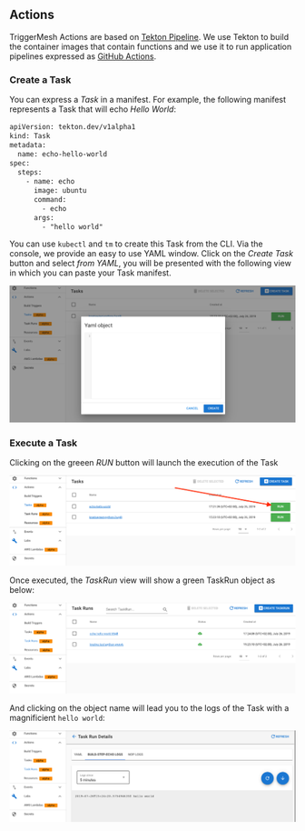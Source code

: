 ## Actions

TriggerMesh Actions are based on [Tekton Pipeline](https://github.com/tektoncd/pipeline). We use Tekton to build the container images that contain functions and we use it to run application pipelines expressed as [GitHub Actions](https://github.com/triggermesh/aktion).

### Create a Task

You can express a _Task_ in a manifest. For example, the following manifest represents a Task that will echo _Hello World_:

```
apiVersion: tekton.dev/v1alpha1
kind: Task
metadata:
  name: echo-hello-world
spec:
  steps:
    - name: echo
      image: ubuntu
      command:
        - echo
      args:
        - "hello world"
``` 

You can use `kubectl` and `tm` to create this Task from the CLI. Via the console, we provide an easy to use YAML window. Click on the _Create Task_ button and select _from YAML_, you will be presented with the following view in which you can paste your Task manifest.

![](../images/taskyaml.png)

### Execute a Task

Clicking on the greeen _RUN_ button will launch the execution of the Task

![](../images/taskexec.png)

Once executed, the _TaskRun_ view will show a green TaskRun object as below:

![](../images/taskrunshow.png)

And clicking on the object name will lead you to the logs of the Task with a magnificient `hello world`:

![](../images/taskrunlogs.png)

